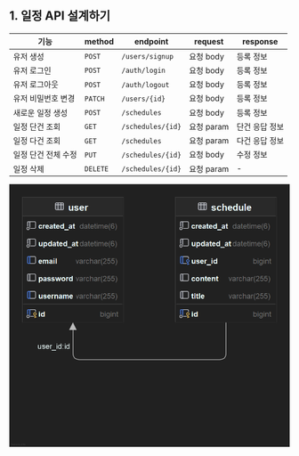 ## 1. 일정 API 설계하기
| 기능          | method | endpoint          | request  | response |
|-------------|--------|-------------------|----------|----------|
| 유저 생성       | `POST`   | `/users/signup`   | 요청 body  | 등록 정보    |
| 유저 로그인      | `POST`   | `/auth/login`     | 요청 body  | 등록 정보    |
| 유저 로그아웃     | `POST`   | `/auth/logout`    | 요청 body  | 등록 정보    |
| 유저 비밀번호 변경  | `PATCH`   | `/users/{id}`       | 요청 body  | 등록 정보    |
| 새로운 일정 생성   | `POST`   | `/schedules`      | 요청 body  | 등록 정보    |
| 일정 단건 조회    | `GET`  | `/schedules/{id}` | 요청 param | 단건 응답 정보 |
| 일정 다건 조회    | `GET`  | `/schedules`      | 요청 param | 다건 응답 정보 |
| 일정 단건 전체 수정 | `PUT`  | `/schedules/{id}` | 요청 body  | 수정 정보    |
| 일정 삭제       | `DELETE` | `/schedules/{id}` | 요청 param | -        |


![schedule.png](schedule.png)